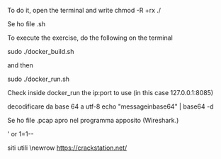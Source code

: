 To do it, open the terminal and write
    chmod -R +rx ./

Se ho file .sh

To execute the exercise, do the following on the terminal

  sudo ./docker_build.sh

and then

  sudo ./docker_run.sh

Check inside docker_run the ip:port to use (in this case 127.0.0.1:8085)


decodificare da base 64 a utf-8
echo "messageinbase64" | base64 -d


Se ho file .pcap apro nel programma apposito (Wireshark.)

' or 1=1-- 

siti utili
\newrow
https://crackstation.net/
